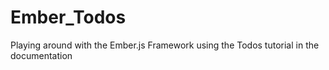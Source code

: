 # Ember_Todos
Playing around with the Ember.js Framework using the Todos tutorial in the documentation
